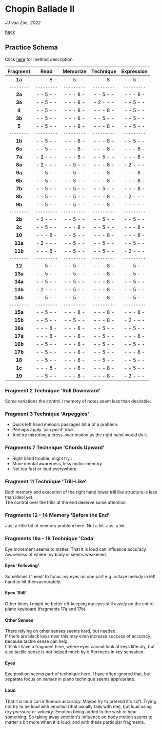 Chopin Ballade Ⅱ
================

*JJ van Zon, 2022*

[back](./)

Practice Schema
---------------

Click [here](https://jjvanzon.github.io/Piano-Playing-Docs/methods/practice-schema.html) for method description.

| Fragment |   Read    | Memorize  | Technique |Expression |
|:--------:|:---------:|:---------:|:---------:|:---------:|
| __1a__   | - - - 8 - | - - 5 - - | - - - 8 - | - - 5 - - |
|`--------`|`---------`|`---------`|`---------`|`---------`|
| __2a__   | - - 5 - - | - - - 8 - | - - 5 - - | - - - 8 - |
| __3a__   | - - 5 - - | - - - 8 - | - 2 - - - | - - 5 - - |
| __4__    | - - 5 - - | - - - 8 - | - - - 8 - | - - 5 - - |
| __3b__   | - - 5 - - | - - - 8 - | - - 5 - - | - - 5 - - |
| __5__    | - - 5 - - | - - - 8 - | - - - 8 - | - - 5 - - |
|`--------`|`---------`|`---------`|`---------`|`---------`|
| __1b__   | - - 5 - - | - - - 8 - | - - - 8 - | - - 5 - - |
| __6a__   | - - 5 - - | - - - 8 - | - - - 8 - | - - - 8 - |
| __7a__   | - 2 - - - | - - - 8 - | - - 5 - - | - - - 8 - |
| __8a__   | - 2 - - - | - - 5 - - | - - - 8 - | - 2 - - - |
| __9a__   | - - 5 - - | - - 5 - - | - - - 8 - | - - - 8 - |
| __6b__   | - - 5 - - | - - 5 - - | - - - 8 - | - - - 8 - |
| __7b__   | - - 5 - - | - - 5 - - | - - 5 - - | - - - 8 - |
| __8b__   | - - 5 - - | - - 5 - - | - - - 8 - | - 2 - - - |
| __9b__   | - - 5 - - | - - 5 - - | - - - 8 - | - - - - - |
|`--------`|`---------`|`---------`|`---------`|`---------`|
| __2b__   | - 2 - - - | - - 5 - - | - - 5 - - | - - 5 - - |
| __2c__   | - - 5 - - | - - - 8 - | - - 5 - - | - - - 8 - |
| __10__   | - - - 8 - | - - 5 - - | - - - 8 - | - - - 8 - |
| __11a__  | - 2 - - - | - - 5 - - | - - 5 - - | - - 5 - - |
| __11b__  | - - - 8 - | - - 5 - - | - - 5 - - | - 2 - - - |
|`--------`|`---------`|`---------`|`---------`|`---------`|
| __12__   | - - 5 - - | - - 5 - - | - - - 8 - | - - 5 - - |
| __13a__  | - - 5 - - | - - 5 - - | - - - 8 - | - - 5 - - |
| __14a__  | - - 5 - - | - - 5 - - | - - - 8 - | - - 5 - - |
| __13b__  | - 2 - - - | - - 5 - - | - - - 8 - | - - 5 - - |
| __14b__  | - - 5 - - | - - 5 - - | - - - 8 - | - - 5 - - |
|`--------`|`---------`|`---------`|`---------`|`---------`|
| __15a__  | - - 5 - - | - - - 8 - | - - - 8 - | - - - 8 - |
| __15b__  | - - 5 - - | - - 5 - - | - - - 8 - | - 2 - - - |
| __16a__  | - - - 8 - | - - - 8 - | - - 5 - - | - - 5 - - |
| __17a__  | - - - 8 - | - - - 8 - | - - 5 - - | - - - 8 - |
| __16b__  | - - 5 - - | - - - 8 - | - - 5 - - | - - 5 - - |
| __17b__  | - - 5 - - | - - - 8 - | - - 5 - - | - - - 8 - |
| __18__   | - - 5 - - | - - - 8 - | - - 5 - - | - - 5 - - |
| __1c__   | - - - 8 - | - - - 8 - | - - - 8 - | - - 5 - - |
| __19__   | - - 5 - - | - - - 8 - | - - - 8 - | - 2 - - - |

### Fragment 2 Technique 'Roll Downward'

Some variations the control / memory of notes seem less than desirable.

### Fragment 3 Technique 'Arpeggios'

- Quick left hand melodic passages bit a of a problem.  
- Perhaps apply 'join point' trick.  
- And try mirroring a cross-over motion as the right hand would do it.

### Fragments 7 Technique 'Chords Upward'

- Right hand trouble, might try :
- More mental awareness, less motor memory.
- Not too fast or loud everywhere.

### Fragment 11 Technique 'Trill-Like'

Both memory and execution of the right hand lower trill like structure is less than ideal yet.  
The control over the trills at the end deserve some attention.

### Fragments 12 - 14 Memory 'Before the End'

Just a little bit of memory problem here. Not a lot. Just a bit.

### Fragments 16a - 18 Technique 'Coda'

Eye movement seems to matter. That it is loud can influence accuracy.
Awareness of where my body is seems weakened.  

#### Eyes 'Following'

Sometimes I 'need' to focus my eyes on one part e.g. octave melody in left hand to hit them accurately.

#### Eyes 'Still'

Other times I might be better off keeping my eyes still *evenly* on the entire piano keyboard (fragments 17a and 17b).

#### Other Senses

There relying on other senses seems hard, but needed.  
If there are black keys near this may even increase success of accuracy, because tactile sense can help.  
I think I have a fragment here, where eyes cannot look at keys litteraly, but also tactile sense is not helped much by differences in key sensation.

#### Eyes

Eye position seems part of technique here. I have often ignored that, but separate focus on *senses* in piano technique seems appropriate.

#### Loud

That it is loud can influence accuracy. Maybe try to pretend it's soft. Trying not try to be loud with *emotion* (that usually fails with me), but loud using dry *pressure* or *velocity*. Emotion being added to the wish to hear something. So taking away emotion's influence on body motion seems to matter a bit more when it is loud, and with these particular fragments.
